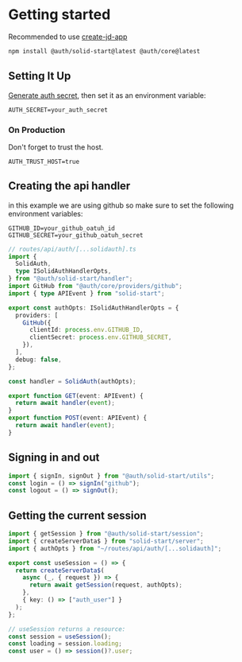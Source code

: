 # Getting started

Recommended to use [create-jd-app](https://github.com/OrJDev/create-jd-app)

```bash
npm install @auth/solid-start@latest @auth/core@latest
```

## Setting It Up

[Generate auth secret](https://generate-secret.vercel.app/32), then set it as an environment variable:

```
AUTH_SECRET=your_auth_secret
```

### On Production

Don't forget to trust the host.

```
AUTH_TRUST_HOST=true
```

## Creating the api handler

in this example we are using github so make sure to set the following environment variables:

```
GITHUB_ID=your_github_oatuh_id
GITHUB_SECRET=your_github_oatuh_secret
```

```ts
// routes/api/auth/[...solidauth].ts
import {
  SolidAuth,
  type ISolidAuthHandlerOpts,
} from "@auth/solid-start/handler";
import GitHub from "@auth/core/providers/github";
import { type APIEvent } from "solid-start";

export const authOpts: ISolidAuthHandlerOpts = {
  providers: [
    GitHub({
      clientId: process.env.GITHUB_ID,
      clientSecret: process.env.GITHUB_SECRET,
    }),
  ],
  debug: false,
};

const handler = SolidAuth(authOpts);

export function GET(event: APIEvent) {
  return await handler(event);
}
export function POST(event: APIEvent) {
  return await handler(event);
}
```

## Signing in and out

```ts
import { signIn, signOut } from "@auth/solid-start/utils";
const login = () => signIn("github");
const logout = () => signOut();
```

## Getting the current session

```ts
import { getSession } from "@auth/solid-start/session";
import { createServerData$ } from "solid-start/server";
import { authOpts } from "~/routes/api/auth/[...solidauth]";

export const useSession = () => {
  return createServerData$(
    async (_, { request }) => {
      return await getSession(request, authOpts);
    },
    { key: () => ["auth_user"] }
  );
};

// useSession returns a resource:
const session = useSession();
const loading = session.loading;
const user = () => session()?.user;
```
